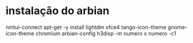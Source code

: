 # instalação do arbian
nmtui-connect
apt-get -y install lightdm xfce4 tango-icon-theme gnome-icon-theme chromium
arbian-config
h3disp -m numero x numero -c1

